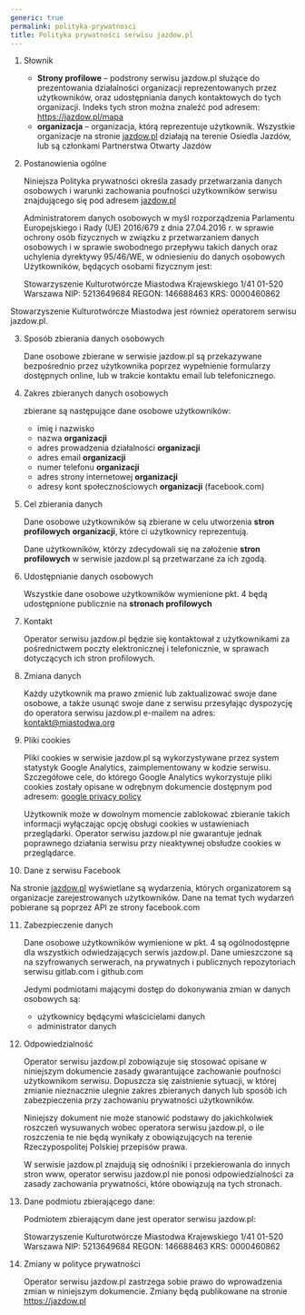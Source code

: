 ```yaml
---
generic: true
permalink: polityka-prywatnosci
title: Polityka prywatności serwisu jazdow.pl
---
```


1. Słownik

    - **Strony profilowe** – podstrony serwisu jazdow.pl służące do prezentowania działalności organizacji reprezentowanych przez użytkowników, oraz udostępniania danych kontaktowych do tych organizacji. Indeks tych stron można znaleźć pod adresem: https://jazdow.pl/mapa
    - **organizacja** – organizacja, którą reprezentuje użytkownik. Wszystkie organizacje na stronie  [jazdow.pl](https://jazdow.pl) działają na terenie Osiedla Jazdów, lub są członkami Partnerstwa Otwarty Jazdów

2. Postanowienia ogólne

    Niniejsza Polityka prywatności określa zasady przetwarzania danych osobowych i warunki zachowania poufności użytkowników serwisu znajdującego się pod adresem [jazdow.pl](https://jazdow.pl)

    Administratorem danych osobowych w  myśl rozporządzenia Parlamentu Europejskiego i Rady (UE) 2016/679 z dnia 27.04.2016 r.  w sprawie ochrony osób fizycznych w związku z przetwarzaniem danych osobowych i w sprawie swobodnego przepływu takich danych oraz uchylenia dyrektywy 95/46/WE, w odniesieniu do danych osobowych Użytkowników, będących osobami fizycznym jest:

    Stowarzyszenie Kulturotwórcze Miastodwa
    Krajewskiego 1/41
    01-520 Warszawa
    NIP: 5213649684
    REGON: 146688463
    KRS: 0000460862

Stowarzyszenie Kulturotwórcze Miastodwa jest również operatorem serwisu jazdow.pl.

3. Sposób zbierania danych osobowych

    Dane osobowe zbierane w serwisie jazdow.pl są przekazywane bezpośrednio przez użytkownika poprzez wypełnienie formularzy dostępnych online, lub w trakcie kontaktu email lub telefonicznego. 

4. Zakres zbieranych danych osobowych

    zbierane są następujące dane osobowe użytkowników: 

    - imię i nazwisko
    - nazwa **organizacji**
    - adres prowadzenia działalności **organizacji**
    - adres email **organizacji**
    - numer telefonu **organizacji**
    - adres strony internetowej **organizacji**
    - adresy kont społecznościowych **organizacji** (facebook.com)

5. Cel zbierania danych

    Dane osobowe użytkowników są zbierane w celu utworzenia **stron profilowych** **organizacji**, które ci użytkownicy reprezentują.

    Dane użytkowników, którzy zdecydowali się na założenie **stron profilowych** w serwisie jazdow.pl są przetwarzane za ich zgodą.

6. Udostępnianie danych osobowych

    Wszystkie dane osobowe użytkowników wymienione pkt. 4 będą udostępnione publicznie na **stronach profilowych**

7. Kontakt

    Operator serwisu jazdow.pl będzie się kontaktował z użytkownikami za pośrednictwem poczty elektronicznej i telefonicznie, w sprawach dotyczących ich stron profilowych.

8. Zmiana danych

    Każdy użytkownik ma prawo zmienić lub zaktualizować swoje dane osobowe, a także usunąć swoje dane z serwisu przesyłając dyspozycję do operatora serwisu jazdow.pl e-mailem na adres: kontakt@miastodwa.org

9. Pliki cookies

    Pliki cookies w serwisie jazdow.pl są wykorzystywane przez system statystyk Google Analytics, zaimplementowany w kodzie serwisu. Szczegółowe cele, do którego Google Analytics wykorzystuje pliki cookies zostały opisane w odrębnym dokumencie dostępnym pod adresem: [google privacy policy](http://www.google.com/intl/pl/policies/privacy/)

    Użytkownik może w dowolnym momencie zablokować zbieranie takich informacji wyłączając opcję obsługi cookies w ustawieniach przeglądarki. Operator serwisu jazdow.pl nie gwarantuje jednak poprawnego działania serwisu przy nieaktywnej obsłudze cookies w przeglądarce.

10. Dane z serwisu Facebook

   Na stronie  [jazdow.pl](https://jazdow.pl) wyświetlane są wydarzenia, których organizatorem są organizacje zarejestrowanych użytkowników. Dane na temat tych wydarzeń pobierane są poprzez API ze strony facebook.com

11. Zabezpieczenie danych

    Dane osobowe użytkowników wymienione w pkt. 4 są ogólnodostępne dla wszystkich odwiedzających serwis jazdow.pl. Dane umieszczone są na szyfrowanych serwerach, na prywatnych i publicznych repozytoriach serwisu gitlab.com i github.com

    Jedymi podmiotami mającymi dostęp do dokonywania zmian w danych osobowych są:

    - użytkownicy będącymi właścicielami danych
    - administrator danych

12. Odpowiedzialność

    Operator serwisu jazdow.pl zobowiązuje się stosować opisane w niniejszym dokumencie zasady gwarantujące zachowanie poufności użytkownikom serwisu. Dopuszcza się zaistnienie sytuacji, w której zmianie nieznacznie ulegnie zakres zbieranych danych lub sposób ich zabezpieczenia przy zachowaniu prywatności użytkowników.

    Niniejszy dokument nie może stanowić podstawy do jakichkolwiek roszczeń wysuwanych wobec operatora serwisu jazdow.pl, o ile roszczenia te nie będą wynikały z obowiązujących na terenie Rzeczypospolitej Polskiej przepisów prawa.

    W serwisie jazdow.pl znajdują się odnośniki i przekierowania do innych stron www, operator serwisu jazdow.pl nie ponosi odpowiedzialności za zasady zachowania prywatności, które obowiązują na tych stronach.

13. Dane podmiotu zbierającego dane:

    Podmiotem zbierającym dane jest operator serwisu jazdow.pl:

    Stowarzyszenie Kulturotwórcze Miastodwa
    Krajewskiego 1/41
    01-520 Warszawa
    NIP: 5213649684
    REGON: 146688463
    KRS: 0000460862

14. Zmiany w polityce prywatności

    Operator serwisu jazdow.pl zastrzega sobie prawo do wprowadzenia zmian w niniejszym dokumencie. Zmiany będą publikowane na stronie https://jazdow.pl